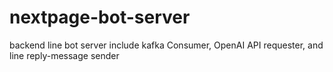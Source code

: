 # nextpage-bot-server
backend line bot server include kafka Consumer, OpenAI API requester, and line reply-message sender
